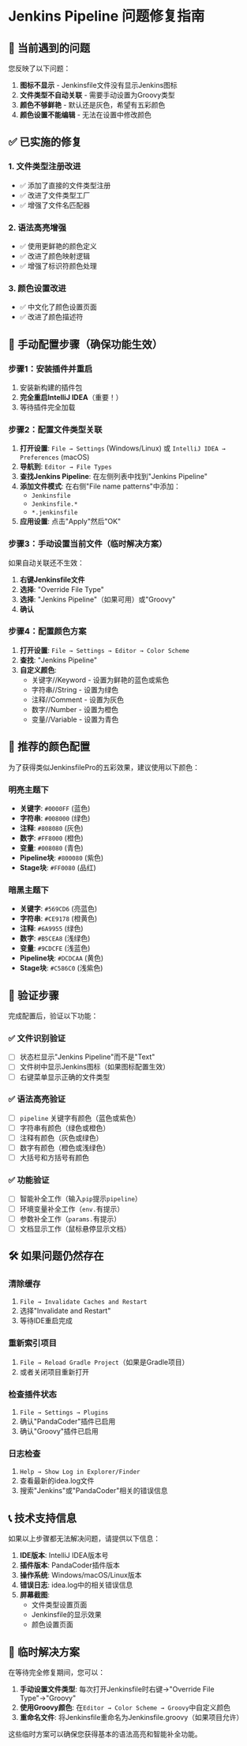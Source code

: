 # Jenkins Pipeline 问题修复指南

## 🚨 当前遇到的问题

您反映了以下问题：
1. **图标不显示** - Jenkinsfile文件没有显示Jenkins图标
2. **文件类型不自动关联** - 需要手动设置为Groovy类型
3. **颜色不够鲜艳** - 默认还是灰色，希望有五彩颜色
4. **颜色设置不能编辑** - 无法在设置中修改颜色

## ✅ 已实施的修复

### 1. 文件类型注册改进
- ✅ 添加了直接的文件类型注册
- ✅ 改进了文件类型工厂
- ✅ 增强了文件名匹配器

### 2. 语法高亮增强
- ✅ 使用更鲜艳的颜色定义
- ✅ 改进了颜色映射逻辑
- ✅ 增强了标识符颜色处理

### 3. 颜色设置改进
- ✅ 中文化了颜色设置页面
- ✅ 改进了颜色描述符

## 🔧 手动配置步骤（确保功能生效）

### 步骤1：安装插件并重启
1. 安装新构建的插件包
2. **完全重启IntelliJ IDEA**（重要！）
3. 等待插件完全加载

### 步骤2：配置文件类型关联
1. **打开设置**: `File → Settings` (Windows/Linux) 或 `IntelliJ IDEA → Preferences` (macOS)
2. **导航到**: `Editor → File Types`
3. **查找Jenkins Pipeline**: 在左侧列表中找到"Jenkins Pipeline"
4. **添加文件模式**: 在右侧"File name patterns"中添加：
   - `Jenkinsfile`
   - `Jenkinsfile.*`
   - `*.jenkinsfile`
5. **应用设置**: 点击"Apply"然后"OK"

### 步骤3：手动设置当前文件（临时解决方案）
如果自动关联还不生效：
1. **右键Jenkinsfile文件**
2. **选择**: "Override File Type"
3. **选择**: "Jenkins Pipeline"（如果可用）或"Groovy"
4. **确认**

### 步骤4：配置颜色方案
1. **打开设置**: `File → Settings → Editor → Color Scheme`
2. **查找**: "Jenkins Pipeline"
3. **自定义颜色**: 
   - 关键字//Keyword - 设置为鲜艳的蓝色或紫色
   - 字符串//String - 设置为绿色
   - 注释//Comment - 设置为灰色
   - 数字//Number - 设置为橙色
   - 变量//Variable - 设置为青色

## 🎨 推荐的颜色配置

为了获得类似JenkinsfilePro的五彩效果，建议使用以下颜色：

### 明亮主题下
- **关键字**: `#0000FF` (蓝色)
- **字符串**: `#008000` (绿色) 
- **注释**: `#808080` (灰色)
- **数字**: `#FF8000` (橙色)
- **变量**: `#008080` (青色)
- **Pipeline块**: `#800080` (紫色)
- **Stage块**: `#FF0080` (品红)

### 暗黑主题下
- **关键字**: `#569CD6` (亮蓝色)
- **字符串**: `#CE9178` (橙黄色)
- **注释**: `#6A9955` (绿色)
- **数字**: `#B5CEA8` (浅绿色)
- **变量**: `#9CDCFE` (浅蓝色)
- **Pipeline块**: `#DCDCAA` (黄色)
- **Stage块**: `#C586C0` (浅紫色)

## 🔄 验证步骤

完成配置后，验证以下功能：

### ✅ 文件识别验证
- [ ] 状态栏显示"Jenkins Pipeline"而不是"Text"
- [ ] 文件树中显示Jenkins图标（如果图标配置生效）
- [ ] 右键菜单显示正确的文件类型

### ✅ 语法高亮验证
- [ ] `pipeline` 关键字有颜色（蓝色或紫色）
- [ ] 字符串有颜色（绿色或橙色）
- [ ] 注释有颜色（灰色或绿色）
- [ ] 数字有颜色（橙色或浅绿色）
- [ ] 大括号和方括号有颜色

### ✅ 功能验证
- [ ] 智能补全工作（输入`pip`提示`pipeline`）
- [ ] 环境变量补全工作（`env.`有提示）
- [ ] 参数补全工作（`params.`有提示）
- [ ] 文档显示工作（鼠标悬停显示文档）

## 🛠️ 如果问题仍然存在

### 清除缓存
1. `File → Invalidate Caches and Restart`
2. 选择"Invalidate and Restart"
3. 等待IDE重启完成

### 重新索引项目
1. `File → Reload Gradle Project`（如果是Gradle项目）
2. 或者关闭项目重新打开

### 检查插件状态
1. `File → Settings → Plugins`
2. 确认"PandaCoder"插件已启用
3. 确认"Groovy"插件已启用

### 日志检查
1. `Help → Show Log in Explorer/Finder`
2. 查看最新的idea.log文件
3. 搜索"Jenkins"或"PandaCoder"相关的错误信息

## 📞 技术支持信息

如果以上步骤都无法解决问题，请提供以下信息：

1. **IDE版本**: IntelliJ IDEA版本号
2. **插件版本**: PandaCoder插件版本
3. **操作系统**: Windows/macOS/Linux版本
4. **错误日志**: idea.log中的相关错误信息
5. **屏幕截图**: 
   - 文件类型设置页面
   - Jenkinsfile的显示效果
   - 颜色设置页面

## 🚀 临时解决方案

在等待完全修复期间，您可以：

1. **手动设置文件类型**: 每次打开Jenkinsfile时右键→"Override File Type"→"Groovy"
2. **使用Groovy颜色**: 在`Editor → Color Scheme → Groovy`中自定义颜色
3. **重命名文件**: 将Jenkinsfile重命名为Jenkinsfile.groovy（如果项目允许）

这些临时方案可以确保您获得基本的语法高亮和智能补全功能。 